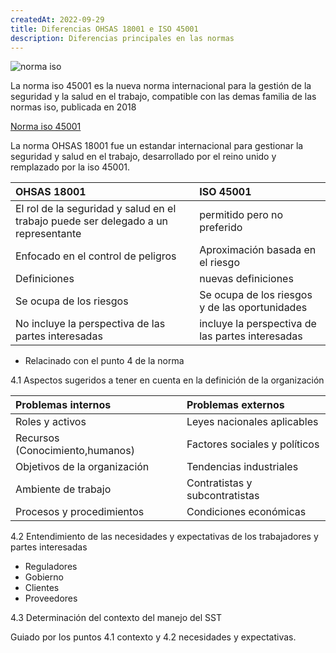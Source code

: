 ```yaml
---
createdAt: 2022-09-29
title: Diferencias OHSAS 18001 e ISO 45001
description: Diferencias principales en las normas
---
```


![norma iso](/img/iso45001.png "iso45001")

La norma iso 45001 es la nueva norma internacional para la gestión de la seguridad y la salud en el trabajo, compatible con las demas familia de las normas iso, publicada en 2018

[Norma iso 45001](https://www.qhse.com.pe/wp-content/uploads/2018/04/ISO-45001-Norma-Internacional-Oficial-Espa%C3%B1ol-Safety-VIP-1.pdf)

La norma OHSAS 18001 fue un estandar internacional para gestionar la seguridad y salud en el trabajo, desarrollado por el reino unido y remplazado por la iso 45001. 

| OHSAS 18001                                                                        | ISO 45001                                        |
| :--------------------------------------------------------------------------------- | :----------------------------------------------- |
| El rol de la seguridad y salud en el trabajo puede ser delegado a un representante | permitido pero no preferido                      |
| Enfocado en el control de peligros                                                 | Aproximación basada en el riesgo                 |
| Definiciones                                                                       | nuevas definiciones                              |
| Se ocupa de los riesgos                                                            | Se ocupa de los riesgos y de las oportunidades   |
| No incluye la perspectiva de las partes interesadas                                | incluye la perspectiva de las partes interesadas |

* Relacinado con el punto 4 de la norma
  
4.1 Aspectos sugeridos a tener en cuenta en la definición de la organización

| Problemas internos              | Problemas externos             |
| :------------------------------ | :----------------------------- |
| Roles y activos                 | Leyes nacionales aplicables    |
| Recursos (Conocimiento,humanos) | Factores sociales y políticos  |
| Objetivos de la organización    | Tendencias industriales        |
| Ambiente de trabajo             | Contratistas y subcontratistas |
| Procesos y procedimientos       | Condiciones económicas         |


4.2 Entendimiento de las necesidades y expectativas de los trabajadores y partes interesadas

- Reguladores
- Gobierno
- Clientes
- Proveedores
  
4.3 Determinación del contexto del manejo del SST

Guiado por los puntos 4.1 contexto y 4.2 necesidades y expectativas.